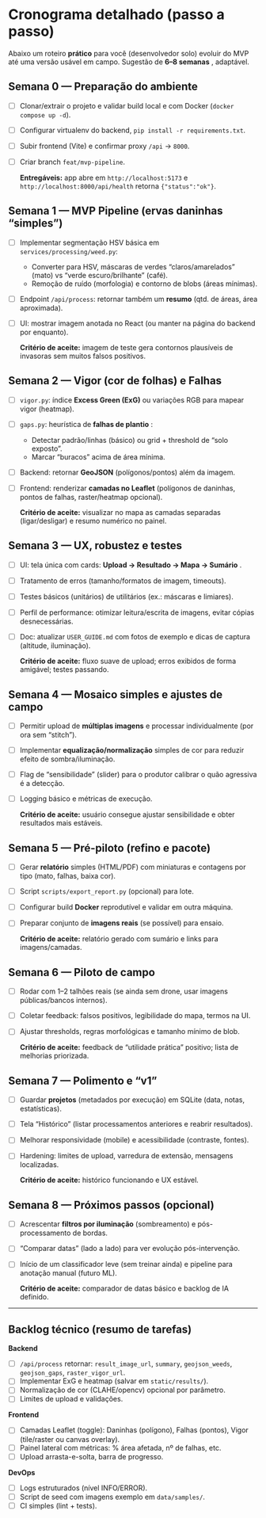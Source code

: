 # Cronograma detalhado (passo a passo)

Abaixo um roteiro **prático** para você (desenvolvedor solo) evoluir do MVP até uma versão usável em campo. Sugestão de  **6–8 semanas** , adaptável.

## Semana 0 — Preparação do ambiente

* [ ] Clonar/extrair o projeto e validar build local e com Docker (`docker compose up -d`).
* [ ] Configurar virtualenv do backend, `pip install -r requirements.txt`.
* [ ] Subir frontend (Vite) e confirmar proxy `/api` → `8000`.
* [ ] Criar branch `feat/mvp-pipeline`.

  **Entregáveis:** app abre em `http://localhost:5173` e `http://localhost:8000/api/health` retorna `{"status":"ok"}`.

## Semana 1 — MVP Pipeline (ervas daninhas “simples”)

* [ ] Implementar segmentação HSV básica em `services/processing/weed.py`:

  * Converter para HSV, máscaras de verdes “claros/amarelados” (mato) vs “verde escuro/brilhante” (café).
  * Remoção de ruído (morfologia) e contorno de blobs (áreas mínimas).
* [ ] Endpoint `/api/process`: retornar também um **resumo** (qtd. de áreas, área aproximada).
* [ ] UI: mostrar imagem anotada no React (ou manter na página do backend por enquanto).

  **Critério de aceite:** imagem de teste gera contornos plausíveis de invasoras sem muitos falsos positivos.

## Semana 2 — Vigor (cor de folhas) e Falhas

* [ ] `vigor.py`: índice **Excess Green (ExG)** ou variações RGB para mapear vigor (heatmap).
* [ ] `gaps.py`: heurística de  **falhas de plantio** :

  * Detectar padrão/linhas (básico) ou grid + threshold de “solo exposto”.
  * Marcar “buracos” acima de área mínima.
* [ ] Backend: retornar **GeoJSON** (polígonos/pontos) além da imagem.
* [ ] Frontend: renderizar **camadas no Leaflet** (polígonos de daninhas, pontos de falhas, raster/heatmap opcional).

  **Critério de aceite:** visualizar no mapa as camadas separadas (ligar/desligar) e resumo numérico no painel.

## Semana 3 — UX, robustez e testes

* [ ] UI: tela única com cards:  **Upload → Resultado → Mapa → Sumário** .
* [ ] Tratamento de erros (tamanho/formatos de imagem, timeouts).
* [ ] Testes básicos (unitários) de utilitários (ex.: máscaras e limiares).
* [ ] Perfil de performance: otimizar leitura/escrita de imagens, evitar cópias desnecessárias.
* [ ] Doc: atualizar `USER_GUIDE.md` com fotos de exemplo e dicas de captura (altitude, iluminação).

  **Critério de aceite:** fluxo suave de upload; erros exibidos de forma amigável; testes passando.

## Semana 4 — Mosaico simples e ajustes de campo

* [ ] Permitir upload de **múltiplas imagens** e processar individualmente (por ora sem “stitch”).
* [ ] Implementar **equalização/normalização** simples de cor para reduzir efeito de sombra/iluminação.
* [ ] Flag de “sensibilidade” (slider) para o produtor calibrar o quão agressiva é a detecção.
* [ ] Logging básico e métricas de execução.

  **Critério de aceite:** usuário consegue ajustar sensibilidade e obter resultados mais estáveis.

## Semana 5 — Pré-piloto (refino e pacote)

* [ ] Gerar **relatório** simples (HTML/PDF) com miniaturas e contagens por tipo (mato, falhas, baixa cor).
* [ ] Script `scripts/export_report.py` (opcional) para lote.
* [ ] Configurar build **Docker** reprodutível e validar em outra máquina.
* [ ] Preparar conjunto de **imagens reais** (se possível) para ensaio.

  **Critério de aceite:** relatório gerado com sumário e links para imagens/camadas.

## Semana 6 — Piloto de campo

* [ ] Rodar com 1–2 talhões reais (se ainda sem drone, usar imagens públicas/bancos internos).
* [ ] Coletar feedback: falsos positivos, legibilidade do mapa, termos na UI.
* [ ] Ajustar thresholds, regras morfológicas e tamanho mínimo de blob.

  **Critério de aceite:** feedback de “utilidade prática” positivo; lista de melhorias priorizada.

## Semana 7 — Polimento e “v1”

* [ ] Guardar **projetos** (metadados por execução) em SQLite (data, notas, estatísticas).
* [ ] Tela “Histórico” (listar processamentos anteriores e reabrir resultados).
* [ ] Melhorar responsividade (mobile) e acessibilidade (contraste, fontes).
* [ ] Hardening: limites de upload, varredura de extensão, mensagens localizadas.

  **Critério de aceite:** histórico funcionando e UX estável.

## Semana 8 — Próximos passos (opcional)

* [ ] Acrescentar **filtros por iluminação** (sombreamento) e pós-processamento de bordas.
* [ ] “Comparar datas” (lado a lado) para ver evolução pós-intervenção.
* [ ] Início de um classificador leve (sem treinar ainda) e pipeline para anotação manual (futuro ML).

  **Critério de aceite:** comparador de datas básico e backlog de IA definido.

---

## Backlog técnico (resumo de tarefas)

**Backend**

* [ ] `/api/process` retornar: `result_image_url`, `summary`, `geojson_weeds`, `geojson_gaps`, `raster_vigor_url`.
* [ ] Implementar ExG e heatmap (salvar em `static/results/`).
* [ ] Normalização de cor (CLAHE/opencv) opcional por parâmetro.
* [ ] Limites de upload e validações.

**Frontend**

* [ ] Camadas Leaflet (toggle): Daninhas (polígono), Falhas (pontos), Vigor (tile/raster ou canvas overlay).
* [ ] Painel lateral com métricas: % área afetada, nº de falhas, etc.
* [ ] Upload arrasta-e-solta, barra de progresso.

**DevOps**

* [ ] Logs estruturados (nível INFO/ERROR).
* [ ] Script de seed com imagens exemplo em `data/samples/`.
* [ ] CI simples (lint + tests).
